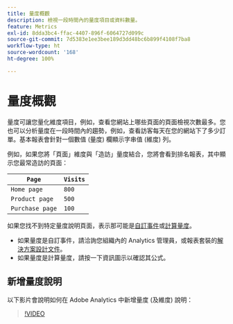 ```yaml
---
title: 量度概觀
description: 檢視一段時間內的量度項目或資料數量。
feature: Metrics
exl-id: 8dda3bc4-ffac-4407-896f-6064727d099c
source-git-commit: 7d5383e1ee3bee189d3dd48bc6b899f4108f7ba8
workflow-type: ht
source-wordcount: '168'
ht-degree: 100%

---
```


# 量度概觀

量度可讓您量化維度項目，例如，查看您網站上哪些頁面的頁面檢視次數最多。您也可以分析量度在一段時間內的趨勢，例如，查看訪客每天在您的網站下了多少訂單。基本報表會針對一個數值 (量度) 欄顯示字串值 (維度) 列。

例如，如果您將「頁面」維度與「造訪」量度結合，您將會看到排名報表，其中顯示您最常造訪的頁面：

| `Page` | `Visits` |
| --- | --- |
| `Home page` | `800` |
| `Product page` | `500` |
| `Purchase page` | `100` |

如果您找不到特定量度說明頁面，表示那可能是[自訂事件](custom-events.md)或[計算量度](../c-calcmetrics/cm-overview.md)。

* 如果量度是自訂事件，請洽詢您組織內的 Analytics 管理員，或報表套裝的[解決方案設計文件](/help/implement/prepare/solution-design.md)。
* 如果量度是計算量度，請按一下資訊圖示以確認其公式。

## 新增量度說明

以下影片會說明如何在 Adobe Analytics 中新增量度 (及維度) 說明：

>[!VIDEO](https://video.tv.adobe.com/v/25453/?quality=12)
